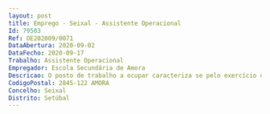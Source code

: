 ```yaml
--- 
layout: post
title: Emprego - Seixal - Assistente Operacional
Id: 79503
Ref: OE202009/0071
DataAbertura: 2020-09-02
DataFecho: 2020-09-17
Trabalho: Assistente Operacional
Empregador: Escola Secundária de Amora
Descricao: O posto de trabalho a ocupar caracteriza se pelo exercício de funções nacategoria de assistente operacional, tal como descrito no Anexo referido no n.º 2do artigo 88.º da LTFP, e de acordo com as atividades inerentes às de auxiliarde ação educativa, de acordo designadamente com o seguinte perfil decompetências a) Exercer as tarefas de atendimento e encaminhamento dos utilizadores dasescolas e controlar as entradas e saídas da escola b) Prestar informações, utilizar equipamentos de comunicação, incluindoestabelecer ligações telefónicas, receber e transmitir mensagens c) Providenciar a limpeza, arrumação, conservação e boa utilização dasinstalações, bem como do material e equipamento didático e informáticonecessário ao desenvolvimento do processo educativo d) Exercer atividades de apoio aos serviços de ação social escolar, laboratórios,refeitório, bar e bibliotecas escolares, de modo a permitir o seu normalfuncionamento e) Reproduzir documentos com utilização de equipamento próprio, assegurandoa sua manutenção e gestão de stocks necessários ao seu funcionamento f) Participar com os docentes no acompanhamento das crianças e jovens comvista a assegurar um bom ambiente educativo g) Cooperar nas atividades que visem a segurança de crianças e jovens naescola h) Prestar apoio e assistência em situações de primeiros socorros e, em caso denecessidade, acompanhar a criança ou o aluno à unidade de prestação decuidados de saúde i) Efetuar, no interior e exterior, tarefas de apoio de modo a permitir o normalfuncionamento dos serviços.
CodigoPostal: 2845-122 AMORA
Concelho: Seixal
Distrito: Setúbal
--- 
```

